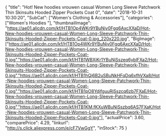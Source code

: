 {
	"title": "Hot! New hoodies vrouwen casual Women Long Sleeve Patchwork Thin Skinsuits Hooded Zipper Pockets Coat  0",
	"date": "2018-10-31 10:30:20",
	"SubCat": ["Women's Clothing & Accessories"],
	"categories": ["Women's Hoodies "],
	"thumbnailImage": "https://ae01.alicdn.com/kf/HTB1Op4WKr9YBuNjy0Fgq6AxcXXaD/Hot-New-hoodies-vrouwen-casual-Women-Long-Sleeve-Patchwork-Thin-Skinsuits-Hooded-Zipper-Pockets-Coat-0.jpg_220x220.jpg",
	"BigImage": ["https://ae01.alicdn.com/kf/HTB1Op4WKr9YBuNjy0Fgq6AxcXXaD/Hot-New-hoodies-vrouwen-casual-Women-Long-Sleeve-Patchwork-Thin-Skinsuits-Hooded-Zipper-Pockets-Coat-0.jpg","https://ae01.alicdn.com/kf/HTB1WBXjKr1YBuNjSszeq6yblFXa2/Hot-New-hoodies-vrouwen-casual-Women-Long-Sleeve-Patchwork-Thin-Skinsuits-Hooded-Zipper-Pockets-Coat-0.jpg","https://ae01.alicdn.com/kf/HTB1hQj6B2uSBuNkHFqDq6xfhVXa8/Hot-New-hoodies-vrouwen-casual-Women-Long-Sleeve-Patchwork-Thin-Skinsuits-Hooded-Zipper-Pockets-Coat-0.jpg","https://ae01.alicdn.com/kf/HTB1pO8YdjfguuRjSszcq6zb7FXaE/Hot-New-hoodies-vrouwen-casual-Women-Long-Sleeve-Patchwork-Thin-Skinsuits-Hooded-Zipper-Pockets-Coat-0.jpg","https://ae01.alicdn.com/kf/HTB1KM.fKXuWBuNjSszbq6AS7FXaK/Hot-New-hoodies-vrouwen-casual-Women-Long-Sleeve-Patchwork-Thin-Skinsuits-Hooded-Zipper-Pockets-Coat-0.jpg"],
	"actualPrice": 3.60,
	"comparePrice": 4.29,
	"linkurl": "http://s.click.aliexpress.com/e/cF7VwGgY",
	"inStock": 75
}
